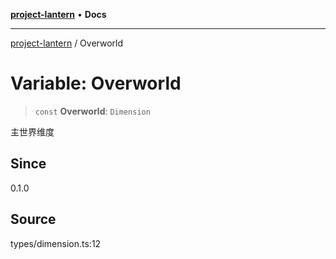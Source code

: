 [**project-lantern**](../README.md) • **Docs**

***

[project-lantern](../globals.md) / Overworld

# Variable: Overworld

> `const` **Overworld**: `Dimension`

主世界维度

## Since

0.1.0

## Source

types/dimension.ts:12
